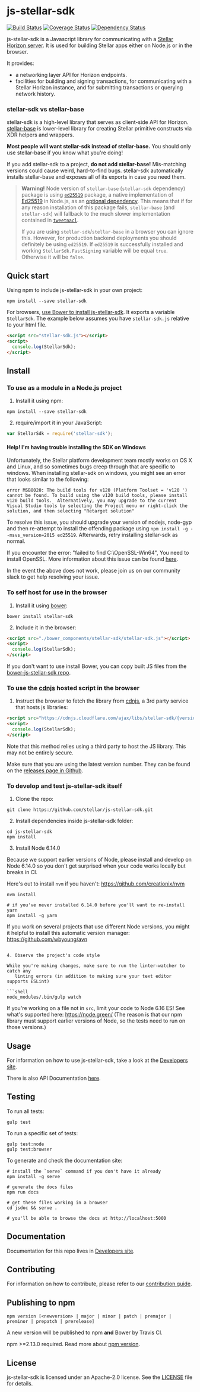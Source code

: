 # js-stellar-sdk

[![Build Status](https://travis-ci.org/stellar/js-stellar-sdk.svg?branch=master)](https://travis-ci.org/stellar/js-stellar-sdk)
[![Coverage Status](https://coveralls.io/repos/stellar/js-stellar-sdk/badge.svg?branch=master&service=github)](https://coveralls.io/github/stellar/js-stellar-sdk?branch=master)
[![Dependency Status](https://david-dm.org/stellar/js-stellar-sdk.svg)](https://david-dm.org/stellar/js-stellar-sdk)

js-stellar-sdk is a Javascript library for communicating with a
[Stellar Horizon server](https://github.com/stellar/go/tree/master/services/horizon).
It is used for building Stellar apps either on Node.js or in the browser.

It provides:

- a networking layer API for Horizon endpoints.
- facilities for building and signing transactions, for communicating with a
  Stellar Horizon instance, and for submitting transactions or querying network
  history.

### stellar-sdk vs stellar-base

stellar-sdk is a high-level library that serves as client-side API for Horizon.
[stellar-base](https://github.com/stellar/js-stellar-base) is lower-level
library for creating Stellar primitive constructs via XDR helpers and wrappers.

**Most people will want stellar-sdk instead of stellar-base.** You should only
use stellar-base if you know what you're doing!

If you add stellar-sdk to a project, **do not add stellar-base!** Mis-matching
versions could cause weird, hard-to-find bugs. stellar-sdk automatically
installs stellar-base and exposes all of its exports in case you need them.

> **Warning!** Node version of `stellar-base` (`stellar-sdk` dependency) package
> is using [`ed25519`](https://www.npmjs.com/package/ed25519) package, a native
> implementation of [Ed25519](https://ed25519.cr.yp.to/) in Node.js, as an
> [optional dependency](https://docs.npmjs.com/files/package.json#optionaldependencies).
> This means that if for any reason installation of this package fails,
> `stellar-base` (and `stellar-sdk`) will fallback to the much slower
> implementation contained in
> [`tweetnacl`](https://www.npmjs.com/package/tweetnacl).
>
> If you are using `stellar-sdk`/`stellar-base` in a browser you can ignore
> this. However, for production backend deployments you should definitely be
> using `ed25519`. If `ed25519` is successfully installed and working
> `StellarSdk.FastSigning` variable will be equal `true`. Otherwise it will be
> `false`.

## Quick start

Using npm to include js-stellar-sdk in your own project:

```shell
npm install --save stellar-sdk
```

For browsers,
[use Bower to install js-stellar-sdk](#to-self-host-for-use-in-the-browser). It
exports a variable `StellarSdk`. The example below assumes you have
`stellar-sdk.js` relative to your html file.

```html
<script src="stellar-sdk.js"></script>
<script>
  console.log(StellarSdk);
</script>
```

## Install

### To use as a module in a Node.js project

1. Install it using npm:

```shell
npm install --save stellar-sdk
```

2. require/import it in your JavaScript:

```js
var StellarSdk = require('stellar-sdk');
```

#### Help! I'm having trouble installing the SDK on Windows

Unfortunately, the Stellar platform development team mostly works on OS X and
Linux, and so sometimes bugs creep through that are specific to windows. When
installing stellar-sdk on windows, you might see an error that looks similar to
the following:

```shell
error MSB8020: The build tools for v120 (Platform Toolset = 'v120 ') cannot be found. To build using the v120 build tools, please install v120 build tools.  Alternatively, you may upgrade to the current Visual Studio tools by selecting the Project menu or right-click the solution, and then selecting "Retarget solution"
```

To resolve this issue, you should upgrade your version of nodejs, node-gyp and
then re-attempt to install the offending package using
`npm install -g --msvs_version=2015 ed25519`. Afterwards, retry installing
stellar-sdk as normal.

If you encounter the error: "failed to find C:\OpenSSL-Win64", You need to
install OpenSSL. More information about this issue can be found
[here](https://github.com/nodejs/node-gyp/wiki/Linking-to-OpenSSL).

In the event the above does not work, please join us on our community slack to
get help resolving your issue.

### To self host for use in the browser

1. Install it using [bower](http://bower.io):

```shell
bower install stellar-sdk
```

2. Include it in the browser:

```html
<script src="./bower_components/stellar-sdk/stellar-sdk.js"></script>
<script>
  console.log(StellarSdk);
</script>
```

If you don't want to use install Bower, you can copy built JS files from the
[bower-js-stellar-sdk repo](https://github.com/stellar/bower-js-stellar-sdk).

### To use the [cdnjs](https://cdnjs.com/libraries/stellar-sdk) hosted script in the browser

1. Instruct the browser to fetch the library from
   [cdnjs](https://cdnjs.com/libraries/stellar-sdk), a 3rd party service that
   hosts js libraries:

```html
<script src="https://cdnjs.cloudflare.com/ajax/libs/stellar-sdk/{version}/stellar-sdk.js"></script>
<script>
  console.log(StellarSdk);
</script>
```

Note that this method relies using a third party to host the JS library. This
may not be entirely secure.

Make sure that you are using the latest version number. They can be found on the
[releases page in Github](https://github.com/stellar/js-stellar-sdk/releases).

### To develop and test js-stellar-sdk itself

1. Clone the repo:

```shell
git clone https://github.com/stellar/js-stellar-sdk.git
```

2. Install dependencies inside js-stellar-sdk folder:

```shell
cd js-stellar-sdk
npm install
```

3. Install Node 6.14.0

Because we support earlier versions of Node, please install and develop on Node
6.14.0 so you don't get surprised when your code works locally but breaks in CI.

Here's out to install `nvm` if you haven't: https://github.com/creationix/nvm

```shell
nvm install

# if you've never installed 6.14.0 before you'll want to re-install yarn
npm install -g yarn
```

If you work on several projects that use different Node versions, you might it
helpful to install this automatic version manager:
https://github.com/wbyoung/avn

````

4. Observe the project's code style

While you're making changes, make sure to run the linter-watcher to catch any
   linting errors (in addition to making sure your text editor supports ESLint)

```shell
node_modules/.bin/gulp watch
````

If you're working on a file not in `src`, limit your code to Node 6.16 ES! See
what's supported here: https://node.green/ (The reason is that our npm library
must support earlier versions of Node, so the tests need to run on those
versions.)

## Usage

For information on how to use js-stellar-sdk, take a look at the
[Developers site](https://www.stellar.org/developers/js-stellar-sdk/reference/).

There is also API Documentation
[here](https://www.stellar.org/developers/reference/).

## Testing

To run all tests:

```shell
gulp test
```

To run a specific set of tests:

```shell
gulp test:node
gulp test:browser
```

To generate and check the documentation site:

```shell
# install the `serve` command if you don't have it already
npm install -g serve

# generate the docs files
npm run docs

# get these files working in a browser
cd jsdoc && serve .

# you'll be able to browse the docs at http://localhost:5000
```

## Documentation

Documentation for this repo lives in
[Developers site](https://www.stellar.org/developers/js-stellar-sdk/learn/index.html).

## Contributing

For information on how to contribute, please refer to our
[contribution guide](https://github.com/stellar/js-stellar-sdk/blob/master/CONTRIBUTING.md).

## Publishing to npm

```
npm version [<newversion> | major | minor | patch | premajor | preminor | prepatch | prerelease]
```

A new version will be published to npm **and** Bower by Travis CI.

npm >=2.13.0 required. Read more about
[npm version](https://docs.npmjs.com/cli/version).

## License

js-stellar-sdk is licensed under an Apache-2.0 license. See the
[LICENSE](https://github.com/stellar/js-stellar-sdk/blob/master/LICENSE) file
for details.
